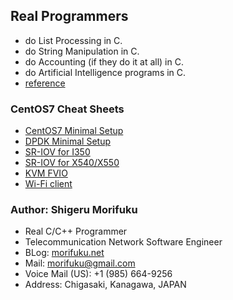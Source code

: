 ## Real Programmers
* do List Processing in C.
* do String Manipulation in C.
* do Accounting (if they do it at all) in C.
* do Artificial Intelligence programs in C.
* [reference](https://web.mit.edu/humor/Computers/real.programmers)

### CentOS7 Cheat Sheets
* [CentOS7 Minimal Setup](centos7/initial.html)
* [DPDK Minimal Setup](centos7/dpdk.html)
* [SR-IOV for I350](i350.html)
* [SR-IOV for X540/X550](x550.html)
* [KVM FVIO](fvio.html)
* [Wi-Fi client](wifi-c.html)

### Author: Shigeru Morifuku
* Real C/C++ Programmer
* Telecommunication Network Software Engineer
* BLog: [morifuku.net](http://morifuku.net)
* Mail: morifuku@gmail.com
* Voice Mail (US): +1 (985) 664-9256‬
* Address: Chigasaki, Kanagawa, JAPAN